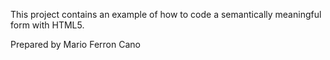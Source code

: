 This project contains an example of how to code a semantically meaningful form with HTML5.

Prepared by Mario Ferron Cano